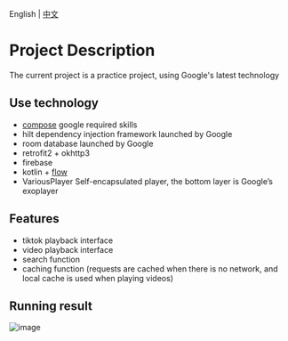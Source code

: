 English | [中文](README-cn.md)
# Project Description
The current project is a practice project, using Google's latest technology

## Use technology
- [compose](https://developer.android.com/develop/ui/compose/documentation?hl=zh-cn) google required skills
- hilt  dependency injection framework launched by Google
- room  database launched by Google
- retrofit2 + okhttp3
- firebase
- kotlin + [flow](https://developer.android.com/kotlin/flow?hl=en)
- VariousPlayer  Self-encapsulated player, the bottom layer is Google’s exoplayer

## Features
- tiktok playback interface
- video playback interface
- search function
- caching function (requests are cached when there is no network, and local cache is used when playing videos)

## Running result
![image](https://raw.githubusercontent.com/Frankie9527/ArchitecturePractice/mvvm/img/sixthspace.gif)